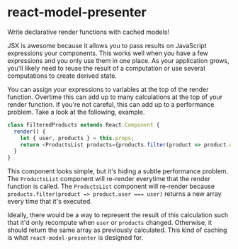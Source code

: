 # react-model-presenter

Write declarative render functions with cached models!

JSX is awesome because it allows you to pass results on JavaScript expressions your components. 
This works well when you have a few expressions and you only use them in one place. As your application grows,
you'll likely need to reuse the result of a computation or use several computations to create derived state. 

You can assign your expressions to variables at the top of the render function. Overtime this can add up to many calculations
at the top of your render function. If you're not careful, this can add up to a performance problem. Take a look at the following,
example.

```js
class FilteredProducts extends React.Component {
  render() {
    let { user, products } = this.props;
    return <ProductsList products={products.filter(product => product.user === user)} />;
  }
}
```

This component looks simple, but it's hiding a subtle performance problem. The `ProductsList` component will re-render everytime that
the render function is called. The `ProductsList` component will re-render because `products.filter(product => product.user === user)` returns a new array
every time that it's executed. 

Ideally, there would be a way to represent the result of this calculation such that it'd only recompute when `user` or `products` changed. Otherwise,
it should return the same array as previously calculated. This kind of caching is what `react-model-presenter` is designed for.

